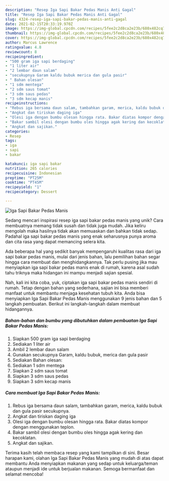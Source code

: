 ```yaml
---
description: "Resep Iga Sapi Bakar Pedas Manis Anti Gagal"
title: "Resep Iga Sapi Bakar Pedas Manis Anti Gagal"
slug: 4324-resep-iga-sapi-bakar-pedas-manis-anti-gagal
date: 2021-02-15T20:33:19.970Z
image: https://img-global.cpcdn.com/recipes/5fee2c2d8ca2e23b/680x482cq70/iga-sapi-bakar-pedas-manis-foto-resep-utama.jpg
thumbnail: https://img-global.cpcdn.com/recipes/5fee2c2d8ca2e23b/680x482cq70/iga-sapi-bakar-pedas-manis-foto-resep-utama.jpg
cover: https://img-global.cpcdn.com/recipes/5fee2c2d8ca2e23b/680x482cq70/iga-sapi-bakar-pedas-manis-foto-resep-utama.jpg
author: Marcus Lawrence
ratingvalue: 4.8
reviewcount: 8
recipeingredient:
- "500 gram iga sapi berdaging"
- "1 liter air"
- "2 lembar daun salam"
- "secukupnya Garam kaldu bubuk merica dan gula pasir"
- " Bahan olesan"
- "1 sdm mentega"
- "2 sdm saus tomat"
- "3 sdm saus pedas"
- "3 sdm kecap manis"
recipeinstructions:
- "Rebus iga bersama daun salam, tambahkan garam, merica, kaldu bubuk dan gula pasir secukupnya."
- "Angkat dan tiriskan daging iga"
- "Olesi iga dengan bumbu olesan hingga rata. Bakar diatas kompor dengan menggunakan teplon."
- "Bakar sambil olesi dengan bumbu oles hingga agak kering dan kecoklatan."
- "Angkat dan sajikan."
categories:
- Resep
tags:
- iga
- sapi
- bakar

katakunci: iga sapi bakar 
nutrition: 265 calories
recipecuisine: Indonesian
preptime: "PT25M"
cooktime: "PT45M"
recipeyield: "1"
recipecategory: Dessert

---
```



![Iga Sapi Bakar Pedas Manis](https://img-global.cpcdn.com/recipes/5fee2c2d8ca2e23b/680x482cq70/iga-sapi-bakar-pedas-manis-foto-resep-utama.jpg)

Sedang mencari inspirasi resep iga sapi bakar pedas manis yang unik? Cara membuatnya memang tidak susah dan tidak juga mudah. Jika keliru mengolah maka hasilnya tidak akan memuaskan dan bahkan tidak sedap. Padahal iga sapi bakar pedas manis yang enak seharusnya punya aroma dan cita rasa yang dapat memancing selera kita.



Ada beberapa hal yang sedikit banyak mempengaruhi kualitas rasa dari iga sapi bakar pedas manis, mulai dari jenis bahan, lalu pemilihan bahan segar hingga cara membuat dan menghidangkannya. Tak perlu pusing jika mau menyiapkan iga sapi bakar pedas manis enak di rumah, karena asal sudah tahu triknya maka hidangan ini mampu menjadi sajian spesial.


Nah, kali ini kita coba, yuk, ciptakan iga sapi bakar pedas manis sendiri di rumah. Tetap dengan bahan yang sederhana, sajian ini bisa memberi manfaat untuk membantu menjaga kesehatan tubuh kita. Anda bisa menyiapkan Iga Sapi Bakar Pedas Manis menggunakan 9 jenis bahan dan 5 langkah pembuatan. Berikut ini langkah-langkah dalam membuat hidangannya.

<!--inarticleads1-->

##### Bahan-bahan dan bumbu yang dibutuhkan dalam pembuatan Iga Sapi Bakar Pedas Manis:

1. Siapkan 500 gram iga sapi berdaging
1. Sediakan 1 liter air
1. Ambil 2 lembar daun salam
1. Gunakan secukupnya Garam, kaldu bubuk, merica dan gula pasir
1. Sediakan  Bahan olesan:
1. Sediakan 1 sdm mentega
1. Siapkan 2 sdm saus tomat
1. Siapkan 3 sdm saus pedas
1. Siapkan 3 sdm kecap manis




<!--inarticleads2-->

##### Cara membuat Iga Sapi Bakar Pedas Manis:

1. Rebus iga bersama daun salam, tambahkan garam, merica, kaldu bubuk dan gula pasir secukupnya.
1. Angkat dan tiriskan daging iga
1. Olesi iga dengan bumbu olesan hingga rata. Bakar diatas kompor dengan menggunakan teplon.
1. Bakar sambil olesi dengan bumbu oles hingga agak kering dan kecoklatan.
1. Angkat dan sajikan.




Terima kasih telah membaca resep yang kami tampilkan di sini. Besar harapan kami, olahan Iga Sapi Bakar Pedas Manis yang mudah di atas dapat membantu Anda menyiapkan makanan yang sedap untuk keluarga/teman ataupun menjadi ide untuk berjualan makanan. Semoga bermanfaat dan selamat mencoba!
